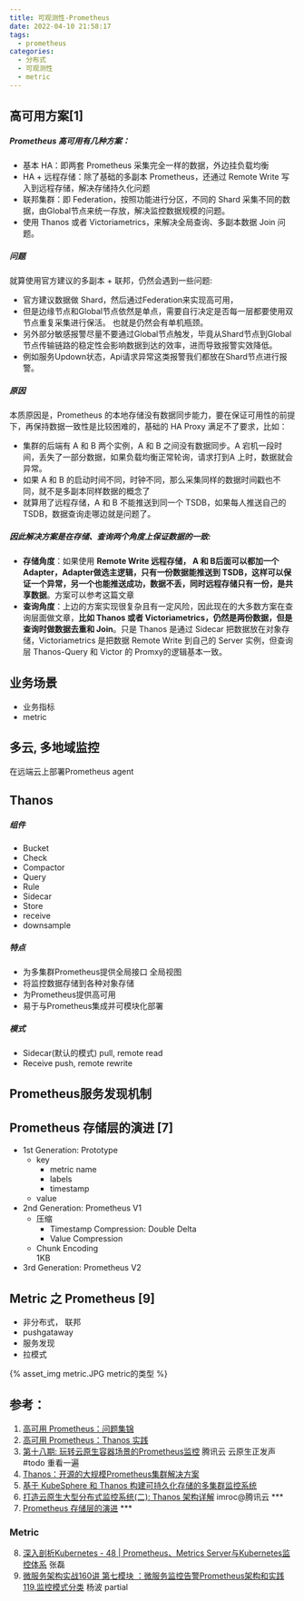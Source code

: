 ```yaml
---
title: 可观测性-Prometheus
date: 2022-04-10 21:58:17
tags:
  - prometheus
categories: 
  - 分布式
  - 可观测性
  - metric
---
```


<p></p>
<!-- more -->


## 高可用方案[1]
##### Prometheus 高可用有几种方案：

+ 基本 HA：即两套 Prometheus 采集完全一样的数据，外边挂负载均衡
+ HA + 远程存储：除了基础的多副本 Prometheus，还通过 Remote Write 写入到远程存储，解决存储持久化问题
+ 联邦集群：即 Federation，按照功能进行分区，不同的 Shard 采集不同的数据，由Global节点来统一存放，解决监控数据规模的问题。
+ 使用 Thanos 或者 Victoriametrics，来解决全局查询、多副本数据 Join 问题。

##### 问题
就算使用官方建议的多副本 + 联邦，仍然会遇到一些问题:

+ 官方建议数据做 Shard，然后通过Federation来实现高可用，
+ 但是边缘节点和Global节点依然是单点，需要自行决定是否每一层都要使用双节点重复采集进行保活。
    也就是仍然会有单机瓶颈。
+ 另外部分敏感报警尽量不要通过Global节点触发，毕竟从Shard节点到Global节点传输链路的稳定性会影响数据到达的效率，进而导致报警实效降低。
+ 例如服务Updown状态，Api请求异常这类报警我们都放在Shard节点进行报警。

##### 原因
本质原因是，Prometheus 的本地存储没有数据同步能力，要在保证可用性的前提下，再保持数据一致性是比较困难的，基础的 HA Proxy 满足不了要求，比如：

+ 集群的后端有 A 和 B 两个实例，A 和 B 之间没有数据同步。A 宕机一段时间，丢失了一部分数据，如果负载均衡正常轮询，请求打到A 上时，数据就会异常。
+ 如果 A 和 B 的启动时间不同，时钟不同，那么采集同样的数据时间戳也不同，就不是多副本同样数据的概念了
+ 就算用了远程存储，A 和 B 不能推送到同一个 TSDB，如果每人推送自己的 TSDB，数据查询走哪边就是问题了。

##### 因此解决方案是在**存储、查询**两个角度上保证数据的一致:
+ **存储角度**：如果使用 **Remote Write 远程存储， A 和 B后面可以都加一个 Adapter，Adapter做选主逻辑，只有一份数据能推送到 TSDB，这样可以保证一个异常，另一个也能推送成功，数据不丢，同时远程存储只有一份，是共享数据**。方案可以参考这篇文章    
+ **查询角度**：上边的方案实现很复杂且有一定风险，因此现在的大多数方案在查询层面做文章，**比如 Thanos 或者 Victoriametrics，仍然是两份数据，但是查询时做数据去重和 Join**。只是 Thanos 是通过 Sidecar 把数据放在对象存储，Victoriametrics 是把数据 Remote Write 到自己的 Server 实例，但查询层 Thanos-Query 和 Victor 的 Promxy的逻辑基本一致。


## 业务场景
+ 业务指标
+ metric


## 多云, 多地域监控
在远端云上部署Prometheus agent

## Thanos 
##### 组件
+ Bucket
+ Check
+ Compactor
+ Query
+ Rule
+ Sidecar
+ Store
+ receive
+ downsample

##### 特点
+ 为多集群Prometheus提供全局接口
  全局视图
+ 将监控数据存储到各种对象存储
+ 为Prometheus提供高可用
+ 易于与Prometheus集成并可模块化部署  

##### 模式
+ Sidecar(默认的模式)
  pull, remote read
+ Receive
  push, remote rewrite


## Prometheus服务发现机制

## Prometheus 存储层的演进 [7]
+ 1st Generation: Prototype
  - key
    - metric name
    - labels
    - timestamp
  - value
+ 2nd Generation: Prometheus V1
  - 压缩
    - Timestamp Compression: Double Delta
    - Value Compression
  - Chunk Encoding  
    1KB
+ 3rd Generation: Prometheus V2


##  Metric 之 Prometheus [9]

+  非分布式， 联邦
+  pushgataway
+  服务发现
+  拉模式  

{% asset_img  metric.JPG   metric的类型 %}



## 参考：
1. [高可用 Prometheus：问题集锦](http://www.xuyasong.com/?p=1921)
2. [高可用 Prometheus：Thanos 实践](http://www.xuyasong.com/?p=1925) 
3. [第十八期: 玩转云原生容器场景的Prometheus监控]()  腾讯云 云原生正发声  #todo 重看一遍
4. [Thanos：开源的大规模Prometheus集群解决方案](http://dockone.io/article/6019)
5. [基于 KubeSphere 和 Thanos 构建可持久化存储的多集群监控系统](https://kubesphere.com.cn/live/jinaai0602-live/)
6. [打造云原生大型分布式监控系统(二): Thanos 架构详解](https://zhuanlan.zhihu.com/p/128658137)   imroc@腾讯云 ***
7. [Prometheus 存储层的演进](https://cloud.tencent.com/developer/article/1847798)  ***



### Metric
8. [深入剖析Kubernetes - 48 | Prometheus、Metrics Server与Kubernetes监控体系]() 张磊
9. [微服务架构实战160讲 第七模块 ：微服务监控告警Prometheus架构和实践 119.监控模式分类]() 杨波 partial















